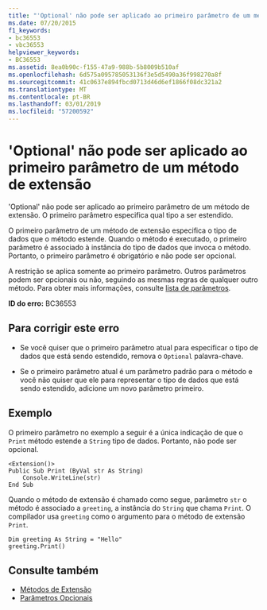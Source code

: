```yaml
---
title: "'Optional' não pode ser aplicado ao primeiro parâmetro de um método de extensão"
ms.date: 07/20/2015
f1_keywords:
- bc36553
- vbc36553
helpviewer_keywords:
- BC36553
ms.assetid: 8ea0b90c-f155-47a9-988b-5b8009b510af
ms.openlocfilehash: 6d575a095785053136f3e5d5490a36f998270a8f
ms.sourcegitcommit: 41c0637e894fbcd0713d46d6ef1866f08dc321a2
ms.translationtype: MT
ms.contentlocale: pt-BR
ms.lasthandoff: 03/01/2019
ms.locfileid: "57200592"
---
```

# <a name="optional-cannot-be-applied-to-the-first-parameter-of-an-extension-method"></a>'Optional' não pode ser aplicado ao primeiro parâmetro de um método de extensão
'Optional' não pode ser aplicado ao primeiro parâmetro de um método de extensão. O primeiro parâmetro especifica qual tipo a ser estendido.  
  
 O primeiro parâmetro de um método de extensão especifica o tipo de dados que o método estende. Quando o método é executado, o primeiro parâmetro é associado à instância do tipo de dados que invoca o método. Portanto, o primeiro parâmetro é obrigatório e não pode ser opcional.  
  
 A restrição se aplica somente ao primeiro parâmetro. Outros parâmetros podem ser opcionais ou não, seguindo as mesmas regras de qualquer outro método. Para obter mais informações, consulte [lista de parâmetros](../../visual-basic/language-reference/statements/parameter-list.md).  
  
 **ID do erro:** BC36553  
  
## <a name="to-correct-this-error"></a>Para corrigir este erro  
  
-   Se você quiser que o primeiro parâmetro atual para especificar o tipo de dados que está sendo estendido, remova o `Optional` palavra-chave.  
  
-   Se o primeiro parâmetro atual é um parâmetro padrão para o método e você não quiser que ele para representar o tipo de dados que está sendo estendido, adicione um novo parâmetro primeiro.  
  
## <a name="example"></a>Exemplo  
 O primeiro parâmetro no exemplo a seguir é a única indicação de que o `Print` método estende a `String` tipo de dados. Portanto, não pode ser opcional.  
  
```  
<Extension()>  
Public Sub Print (ByVal str As String)  
    Console.WriteLine(str)  
End Sub  
```  
  
 Quando o método de extensão é chamado como segue, parâmetro `str` o método é associado a `greeting`, a instância do `String` que chama `Print`. O compilador usa `greeting` como o argumento para o método de extensão `Print`.  
  
```  
Dim greeting As String = "Hello"  
greeting.Print()  
```  
  
## <a name="see-also"></a>Consulte também
- [Métodos de Extensão](../../visual-basic/programming-guide/language-features/procedures/extension-methods.md)
- [Parâmetros Opcionais](../../visual-basic/programming-guide/language-features/procedures/optional-parameters.md)
